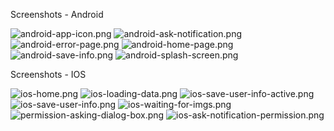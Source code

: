 <!-- Screenshots -->

<!-- Blott Assignment -->

Screenshots - Android

![android-app-icon.png](screenshots/android-app-icon.png)
![android-ask-notification.png](screenshots/android-ask-notification.png)
![android-error-page.png](screenshots/android-error-page.png)
![android-home-page.png](screenshots/android-home-page.png)
![android-save-info.png](screenshots/android-save-info.png)
![android-splash-screen.png](screenshots/android-splash-screen.png)

Screenshots - IOS

![ios-home.png](screenshots/ios-home.png)
![ios-loading-data.png](screenshots/ios-loading-data.png)
![ios-save-user-info-active.png](screenshots/ios-save-user-info-active.png)
![ios-save-user-info.png](screenshots/ios-save-user-info.png)
![ios-waiting-for-imgs.png](screenshots/ios-waiting-for-imgs.png)
![permission-asking-dialog-box.png](screenshots/permission-asking-dialog-box.png)
![ios-ask-notification-permission.png](screenshots/ios-ask-notification-permission.png)

<!-- for file in screenshots/*; do
  echo '!['"$(basename "$file")"']('"$file"')' >> README.md
done
 -->
